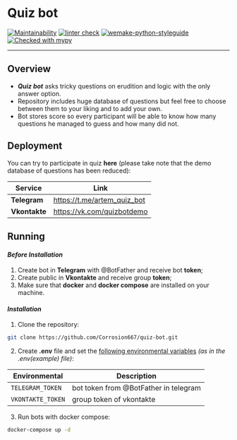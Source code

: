 # Quiz bot

[![Maintainability](https://api.codeclimate.com/v1/badges/7364174229c0f6805dd8/maintainability)](https://codeclimate.com/github/Corrosion667/quiz-bot/maintainability)
[![linter check](https://github.com/Corrosion667/quiz-bot/actions/workflows/linter-check.yml/badge.svg)](https://github.com/Corrosion667/quiz-bot/actions/workflows/linter-check.yml)
[![wemake-python-styleguide](https://img.shields.io/badge/style-wemake-000000.svg)](https://github.com/wemake-services/wemake-python-styleguide)
[![Checked with mypy](http://www.mypy-lang.org/static/mypy_badge.svg)](http://mypy-lang.org/)

---

## Overview

+ ***Quiz bot*** asks tricky questions on erudition and logic with the only answer option.
+ Repository includes huge database of questions but feel free to choose between them to your liking and to add your own.
+ Bot stores score so every participant will be able to know how many questions he managed to guess and how many did not.

## Deployment

You can try to participate in quiz **here** (please take note that the demo database of questions has been reduced):

| Service       | Link                        |
|---------------|-----------------------------|
| **Telegram**  | https://t.me/artem_quiz_bot |       
| **Vkontakte** | https://vk.com/quizbotdemo  | 

## Running

#### *Before Installation*
1. Create bot in **Telegram** with @BotFather and receive bot **token**;
2. Create public in **Vkontakte** and receive group **token**;
3. Make sure that **docker** and **docker compose** are installed on your machine.

#### *Installation*
1. Clone the repository:
```bash
git clone https://github.com/Corrosion667/quiz-bot.git
```
2. Create **.env** file and set the <ins>following environmental variables</ins> *(as in the .env(example) file)*:

| Environmental       | Description                                                                                    |
|---------------------|------------------------------------------------------------------------------------------------|
| `TELEGRAM_TOKEN`    | bot token from @BotFather in telegram                                                          |       
| `VKONTAKTE_TOKEN`   | group token of vkontakte                                                                       |
3. Run bots with docker compose:
```bash
docker-compose up -d
```